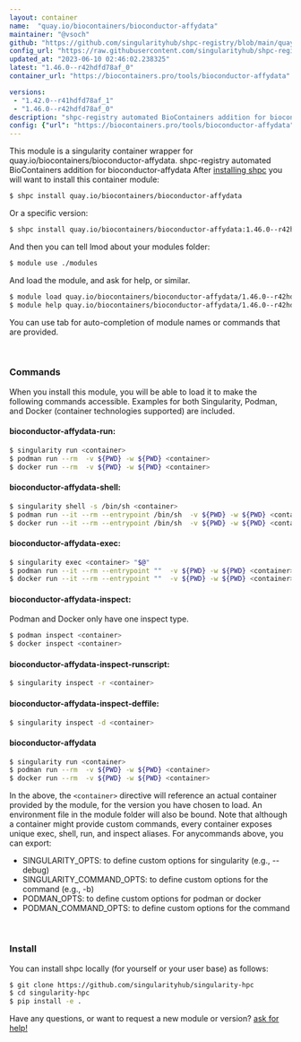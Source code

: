 ```yaml
---
layout: container
name:  "quay.io/biocontainers/bioconductor-affydata"
maintainer: "@vsoch"
github: "https://github.com/singularityhub/shpc-registry/blob/main/quay.io/biocontainers/bioconductor-affydata/container.yaml"
config_url: "https://raw.githubusercontent.com/singularityhub/shpc-registry/main/quay.io/biocontainers/bioconductor-affydata/container.yaml"
updated_at: "2023-06-10 02:46:02.238325"
latest: "1.46.0--r42hdfd78af_0"
container_url: "https://biocontainers.pro/tools/bioconductor-affydata"

versions:
 - "1.42.0--r41hdfd78af_1"
 - "1.46.0--r42hdfd78af_0"
description: "shpc-registry automated BioContainers addition for bioconductor-affydata"
config: {"url": "https://biocontainers.pro/tools/bioconductor-affydata", "maintainer": "@vsoch", "description": "shpc-registry automated BioContainers addition for bioconductor-affydata", "latest": {"1.46.0--r42hdfd78af_0": "sha256:79f1df927469bb141b518735b9ee2fb44fb5dfe16b1ae4a67370b1dc5d2cd7bc"}, "tags": {"1.42.0--r41hdfd78af_1": "sha256:8d220eb8a24a7a943bb27e30c66b18f6c5e566b32cc4b32960272a4c86789b37", "1.46.0--r42hdfd78af_0": "sha256:79f1df927469bb141b518735b9ee2fb44fb5dfe16b1ae4a67370b1dc5d2cd7bc"}, "docker": "quay.io/biocontainers/bioconductor-affydata"}
---
```


This module is a singularity container wrapper for quay.io/biocontainers/bioconductor-affydata.
shpc-registry automated BioContainers addition for bioconductor-affydata
After [installing shpc](#install) you will want to install this container module:


```bash
$ shpc install quay.io/biocontainers/bioconductor-affydata
```

Or a specific version:

```bash
$ shpc install quay.io/biocontainers/bioconductor-affydata:1.46.0--r42hdfd78af_0
```

And then you can tell lmod about your modules folder:

```bash
$ module use ./modules
```

And load the module, and ask for help, or similar.

```bash
$ module load quay.io/biocontainers/bioconductor-affydata/1.46.0--r42hdfd78af_0
$ module help quay.io/biocontainers/bioconductor-affydata/1.46.0--r42hdfd78af_0
```

You can use tab for auto-completion of module names or commands that are provided.

<br>

### Commands

When you install this module, you will be able to load it to make the following commands accessible.
Examples for both Singularity, Podman, and Docker (container technologies supported) are included.

#### bioconductor-affydata-run:

```bash
$ singularity run <container>
$ podman run --rm  -v ${PWD} -w ${PWD} <container>
$ docker run --rm  -v ${PWD} -w ${PWD} <container>
```

#### bioconductor-affydata-shell:

```bash
$ singularity shell -s /bin/sh <container>
$ podman run --it --rm --entrypoint /bin/sh  -v ${PWD} -w ${PWD} <container>
$ docker run --it --rm --entrypoint /bin/sh  -v ${PWD} -w ${PWD} <container>
```

#### bioconductor-affydata-exec:

```bash
$ singularity exec <container> "$@"
$ podman run --it --rm --entrypoint ""  -v ${PWD} -w ${PWD} <container> "$@"
$ docker run --it --rm --entrypoint ""  -v ${PWD} -w ${PWD} <container> "$@"
```

#### bioconductor-affydata-inspect:

Podman and Docker only have one inspect type.

```bash
$ podman inspect <container>
$ docker inspect <container>
```

#### bioconductor-affydata-inspect-runscript:

```bash
$ singularity inspect -r <container>
```

#### bioconductor-affydata-inspect-deffile:

```bash
$ singularity inspect -d <container>
```



#### bioconductor-affydata

```bash
$ singularity run <container>
$ podman run --rm  -v ${PWD} -w ${PWD} <container>
$ docker run --rm  -v ${PWD} -w ${PWD} <container>
```


In the above, the `<container>` directive will reference an actual container provided
by the module, for the version you have chosen to load. An environment file in the
module folder will also be bound. Note that although a container
might provide custom commands, every container exposes unique exec, shell, run, and
inspect aliases. For anycommands above, you can export:

 - SINGULARITY_OPTS: to define custom options for singularity (e.g., --debug)
 - SINGULARITY_COMMAND_OPTS: to define custom options for the command (e.g., -b)
 - PODMAN_OPTS: to define custom options for podman or docker
 - PODMAN_COMMAND_OPTS: to define custom options for the command

<br>

### Install

You can install shpc locally (for yourself or your user base) as follows:

```bash
$ git clone https://github.com/singularityhub/singularity-hpc
$ cd singularity-hpc
$ pip install -e .
```

Have any questions, or want to request a new module or version? [ask for help!](https://github.com/singularityhub/singularity-hpc/issues)
